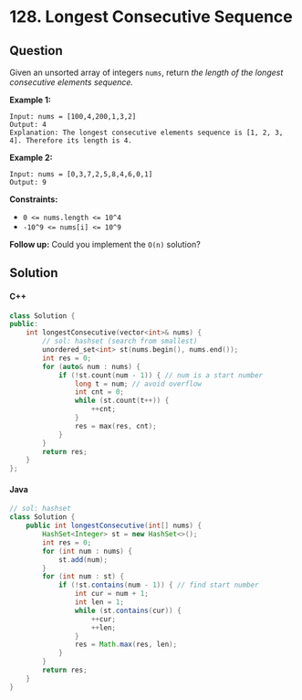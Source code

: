 # 128. Longest Consecutive Sequence

## Question

Given an unsorted array of integers `nums`, return _the length of the longest consecutive elements sequence._

**Example 1:**

```
Input: nums = [100,4,200,1,3,2]
Output: 4
Explanation: The longest consecutive elements sequence is [1, 2, 3, 4]. Therefore its length is 4.
```

**Example 2:**

```
Input: nums = [0,3,7,2,5,8,4,6,0,1]
Output: 9
```

**Constraints:**

* `0 <= nums.length <= 10^4`
* `-10^9 <= nums[i] <= 10^9`

**Follow up:** Could you implement the `O(n)` solution?

## Solution

#### C++

```cpp
class Solution {
public:
    int longestConsecutive(vector<int>& nums) {
        // sol: hashset (search from smallest)
        unordered_set<int> st(nums.begin(), nums.end());
        int res = 0;
        for (auto& num : nums) {
            if (!st.count(num - 1)) { // num is a start number
                long t = num; // avoid overflow
                int cnt = 0;
                while (st.count(t++)) {
                    ++cnt;
                }
                res = max(res, cnt);
            }
        }
        return res;
    }
};
```

#### Java

```java
// sol: hashset
class Solution {
    public int longestConsecutive(int[] nums) {
        HashSet<Integer> st = new HashSet<>();
        int res = 0;
        for (int num : nums) {
            st.add(num);
        }
        for (int num : st) {
            if (!st.contains(num - 1)) { // find start number
                int cur = num + 1;
                int len = 1;
                while (st.contains(cur)) {
                    ++cur;
                    ++len;
                }
                res = Math.max(res, len);
            }
        }
        return res;
    }
}
```
